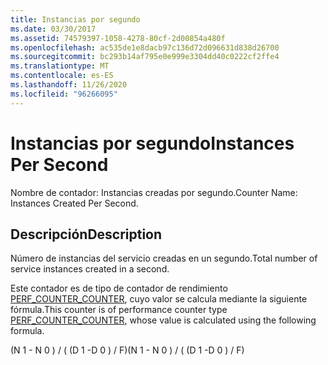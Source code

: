 ```yaml
---
title: Instancias por segundo
ms.date: 03/30/2017
ms.assetid: 74579397-1058-4278-80cf-2d00854a480f
ms.openlocfilehash: ac535de1e8dacb97c136d72d096631d838d26700
ms.sourcegitcommit: bc293b14af795e0e999e3304dd40c0222cf2ffe4
ms.translationtype: MT
ms.contentlocale: es-ES
ms.lasthandoff: 11/26/2020
ms.locfileid: "96266095"
---
```

# <a name="instances-per-second"></a><span data-ttu-id="9d1b8-102">Instancias por segundo</span><span class="sxs-lookup"><span data-stu-id="9d1b8-102">Instances Per Second</span></span>

<span data-ttu-id="9d1b8-103">Nombre de contador: Instancias creadas por segundo.</span><span class="sxs-lookup"><span data-stu-id="9d1b8-103">Counter Name: Instances Created Per Second.</span></span>  
  
## <a name="description"></a><span data-ttu-id="9d1b8-104">Descripción</span><span class="sxs-lookup"><span data-stu-id="9d1b8-104">Description</span></span>  

 <span data-ttu-id="9d1b8-105">Número de instancias del servicio creadas en un segundo.</span><span class="sxs-lookup"><span data-stu-id="9d1b8-105">Total number of service instances created in a second.</span></span>  
  
 <span data-ttu-id="9d1b8-106">Este contador es de tipo de contador de rendimiento [PERF_COUNTER_COUNTER](/previous-versions/windows/it-pro/windows-server-2003/cc740048(v=ws.10)), cuyo valor se calcula mediante la siguiente fórmula.</span><span class="sxs-lookup"><span data-stu-id="9d1b8-106">This counter is of performance counter type [PERF_COUNTER_COUNTER](/previous-versions/windows/it-pro/windows-server-2003/cc740048(v=ws.10)), whose value is calculated using the following formula.</span></span>  
  
 <span data-ttu-id="9d1b8-107">(N 1 - N 0 ) / ( (D 1 -D 0 ) / F)</span><span class="sxs-lookup"><span data-stu-id="9d1b8-107">(N 1 - N 0 ) / ( (D 1 -D 0 ) / F)</span></span>
